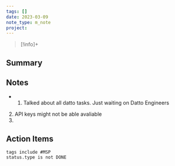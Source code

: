 ```yaml
---
tags: []
date: 2023-03-09
note_type: m_note
project:
---
```


> [!info]+
>


## Summary


## Notes
* 1. Talked about all datto tasks. Just waiting on Datto Engineers
2. API keys might not be able avaliable
3. 


## Action Items

```tasks
tags include #MSP 
status.type is not DONE
```

